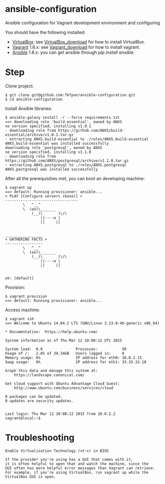 ansible-configuration
=====================

Ansible configuration for Vagrant development environment and configuring

You should have the following installed:
- [VirtualBox]: see [VirtualBox_download] for how to install VirtualBox.
- [Vagrant] 1.6.x: see [Vagrant_download] for how to install vagrant.
- [Ansible] 1.8.x: you can get ansible through *pip install ansible*.

[VirtualBox]:https://www.virtualbox.org
[VirtualBox_download]:https://www.virtualbox.org/wiki/Downloads
[Vagrant]:http://www.vagrantup.com/
[Vagrant_download]:https://www.vagrantup.com/downloads.html
[Ansible]:http://docs.ansible.com/intro_installation.html


Step
====

Clone project:

    $ git clone git@github.com:7kfpun/ansible-configuration.git
    $ cd ansible-configuration


Install Ansible libraries:

    $ ansible-galaxy install -r --force requirements.txt
    ==> downloading role 'build-essential', owned by ANXS
    no version specified, installing v1.0.1
    - downloading role from https://github.com/ANXS/build-essential/archive/v1.0.1.tar.gz
    - extracting ANXS.build-essential to ./roles/ANXS.build-essential
    ANXS.build-essential was installed successfully
    downloading role 'postgresql', owned by ANXS
    no version specified, installing v1.1.0
    - downloading role from https://github.com/ANXS/postgresql/archive/v1.1.0.tar.gz
    - extracting ANXS.postgresql to ./roles/ANXS.postgresql
    ANXS.postgresql was installed successfully


After all the prerequisities met, you can boot an developing machine:

    $ vagrant up
    ==> default: Running provisioner: ansible...
    < PLAY [Configure servers (base)] >
    ---------------------------------
            \   ^__^
            \  (oo)\_______
                (__)\       )\/\
                    ||----w |
                    ||     ||


    _________________
    < GATHERING FACTS >
    -----------------
            \   ^__^
            \  (oo)\_______
                (__)\       )\/\
                    ||----w |
                    ||     ||


    ok: [default]


Provision:

    $ vagrant provision
    ==> default: Running provisioner: ansible...


Access machine:

    $ vagrant ssh
    ==> Welcome to Ubuntu 14.04.2 LTS (GNU/Linux 3.13.0-46-generic x86_64)

    * Documentation:  https://help.ubuntu.com/

    System information as of Thu Mar 12 10:08:12 UTC 2015

    System load:  0.0               Processes:           99
    Usage of /:   2.8% of 39.34GB   Users logged in:     0
    Memory usage: 6%                IP address for eth0: 10.0.2.15
    Swap usage:   0%                IP address for eth1: 33.33.33.10

    Graph this data and manage this system at:
        https://landscape.canonical.com/

    Get cloud support with Ubuntu Advantage Cloud Guest:
        http://www.ubuntu.com/business/services/cloud

    0 packages can be updated.
    0 updates are security updates.


    Last login: Thu Mar 12 10:08:12 2015 from 10.0.2.2
    vagrant@local:~$


Troubleshooting
===============

    Enable Virtualization Technology (vt-x) in BIOS

    If the provider you're using has a GUI that comes with it,
    it is often helpful to open that and watch the machine, since the
    GUI often has more helpful error messages than Vagrant can retrieve.
    For example, if you're using VirtualBox, run vagrant up while the
    VirtualBox GUI is open.
